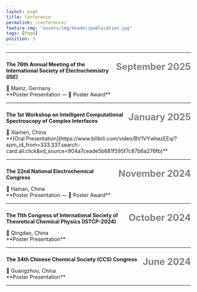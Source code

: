 ```yaml
---
layout: page
title: Conference
permalink: /conference/
feature-img: "assets/img/header/publication.jpg"
tags: [Page]
position: 3
---
```



---

###  <span style="float: right;font-size: 25px; font-weight: bold; color: gray;">**September 2025**</span>  
**The 76th Annual Meeting of the International Society of Electrochemistry (ISE)** 
<div>📍 Mainz, Germany</div> 
**Poster Presentation — 🎊 Poster Award**

---

###  <span style="float: right;font-size: 25px; font-weight: bold; color: gray;">**January 2025**</span>  
**The 1st Workshop on Intelligent Computational Spectroscopy of Complex Interfaces** 
<div>📍 Xiamen, China</div> 
**[Oral Presentation](https://www.bilibili.com/video/BV1VYwhezEEq/?spm_id_from=333.337.search-card.all.click&vd_source=904a7ceade5b681f595f7c87b6a276fb)** 

---

###  <span style="float: right;font-size: 25px; font-weight: bold; color: gray;">**November 2024**</span>   
**The 22nd National Electrochemical Congress**
<div>📍 Hainan, China</div>
**Poster Presentation — 🎊 Poster Award**

---

###  <span style="float: right;font-size: 25px; font-weight: bold; color: gray;">**October 2024**</span>  
**The 11th Congress of International Society of Theoretical Chemical Physics (ISTCP-2024)**
<div>📍 Qingdao, China</div> 
**Poster Presentation** 

---

###  <span style="float: right;font-size: 25px; font-weight: bold; color: gray;">**June 2024**</span>   
**The 34th Chinese Chemical Society (CCS) Congress** 
<div>📍 Guangzhou, China</div> 
**Poster Presentation** 

---


